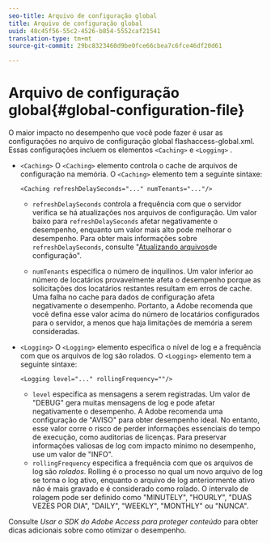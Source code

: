 ```yaml
---
seo-title: Arquivo de configuração global
title: Arquivo de configuração global
uuid: 48c45f56-55c2-4526-b854-5552caf21541
translation-type: tm+mt
source-git-commit: 29bc8323460d9be0fce66cbea7c6fce46df20d61

---
```



# Arquivo de configuração global{#global-configuration-file}

O maior impacto no desempenho que você pode fazer é usar as configurações no arquivo de configuração global flashaccess-global.xml. Essas configurações incluem os elementos `<Caching>` e `<Logging>` .

* `<Caching>` O `<Caching>` elemento controla o cache de arquivos de configuração na memória. O `<Caching>` elemento tem a seguinte sintaxe:

   ```
   <Caching refreshDelaySeconds="..." numTenants="..."/>
   ```

   * `refreshDelaySeconds` controla a frequência com que o servidor verifica se há atualizações nos arquivos de configuração. Um valor baixo para `refreshDelaySeconds` afetar negativamente o desempenho, enquanto um valor mais alto pode melhorar o desempenho. Para obter mais informações sobre `refreshDelaySeconds`, consulte &quot;[Atualizando arquivos](../../aaxs-protected-streaming/updating-configuration-files/updating-configuration-files-overview.md)de configuração&quot;.

   * `numTenants` especifica o número de inquilinos. Um valor inferior ao número de locatários provavelmente afeta o desempenho porque as solicitações dos locatários restantes resultam em erros de cache. Uma falha no cache para dados de configuração afeta negativamente o desempenho. Portanto, a Adobe recomenda que você defina esse valor acima do número de locatários configurados para o servidor, a menos que haja limitações de memória a serem consideradas.

* `<Logging>` O `<Logging>` elemento especifica o nível de log e a frequência com que os arquivos de log são rolados. O `<Logging>` elemento tem a seguinte sintaxe:

   ```
   <Logging level="..." rollingFrequency=""/>
   ```

   * `level` especifica as mensagens a serem registradas. Um valor de &quot;DEBUG&quot; gera muitas mensagens de log e pode afetar negativamente o desempenho. A Adobe recomenda uma configuração de &quot;AVISO&quot; para obter desempenho ideal. No entanto, esse valor corre o risco de perder informações essenciais do tempo de execução, como auditorias de licenças. Para preservar informações valiosas de log com impacto mínimo no desempenho, use um valor de &quot;INFO&quot;.
   * `rollingFrequency` especifica a frequência com que os arquivos de log são *rolados*. Rolling é o processo no qual um novo arquivo de log se torna o log ativo, enquanto o arquivo de log anteriormente ativo não é mais gravado e é considerado como rolado. O intervalo de rolagem pode ser definido como &quot;MINUTELY&quot;, &quot;HOURLY&quot;, &quot;DUAS VEZES POR DIA&quot;, &quot;DAILY&quot;, &quot;WEEKLY&quot;, &quot;MONTHLY&quot; ou &quot;NUNCA&quot;.

Consulte *Usar o SDK do Adobe Access para proteger conteúdo* para obter dicas adicionais sobre como otimizar o desempenho.
